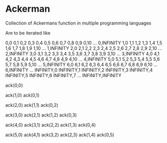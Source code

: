 # Ackerman
Collection of Ackermans function in multiple programming languages

Are to be iterated like

0,0 0,1 0,2 0,3 0,4 0,5 0,6 0,7 0,8 0,9 0,10 ... 0,INFINITY
1,0 1,1 1,2 1,3 1,4 1,5 1,6 1,7 1,8 1,9 1,10 ... 1,INFINITY
2,0 2,1 2,2 2,3 2,4 2,5 2,6 2,7 2,8 2,9 2,10 ... 2,INFINITY
3,0 3,1 3,2 3,3 3,4 3,5 3,6 3,7 3,8 3,9 3,10 ... 3,INFINITY
4,0 4,1 4,2 4,3 4,4 4,5 4,6 4,7 4,8 4,9 4,10 ... 4,INFINITY
5,0 5,1 5,2 5,3 5,4 5,5 5,6 5,7 5,8 5,9 5,10 ... 5,INFINITY
6,0 6,1 6,2 6,3 6,4 6,5 6,6 6,7 6,8 6,9 6,10 ... 6,INFINITY
...
INFINITY,0 INFINITY,1 INFINITY,2 INFINITY,3 INFINITY,4 INFINITY,5 INFINITY,6 INFINITY,7 ... INFINITY,INFINITY


ack(0,0)

ack(1,0)
ack(0,1)

ack(2,0)
ack(1,1)
ack(0,2)

ack(3,0)
ack(2,1)
ack(1,2)
ack(0,3)

ack(4,0)
ack(3,1)
ack(2,2)
ack(1,3)
ack(0,4)

ack(5,0)
ack(4,1)
ack(3,2)
ack(2,3)
ack(1,4)
ack(0,5)

